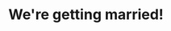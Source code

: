 <!DOCTYPE html>
<html>
  <head>
    <meta name="viewport" content="width=device-width, initial-scale=1" />
    <link href='https://fonts.googleapis.com/css?family=Roboto:400,100,300,500,700' rel='stylesheet' type='text/css'>
    <title>Steffanie and Kevin's Wedding</title>
  </head>
  <body>
    <h1>We're getting married!</h1>
  </body>
</html>
